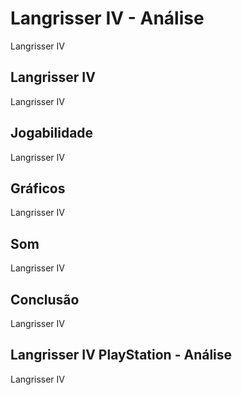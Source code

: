 ---
---

# Langrisser IV - Análise

Langrisser IV

## Langrisser IV

Langrisser IV

## Jogabilidade

Langrisser IV

## Gráficos

Langrisser IV

## Som

Langrisser IV

## Conclusão

Langrisser IV

## Langrisser IV PlayStation - Análise

Langrisser IV
